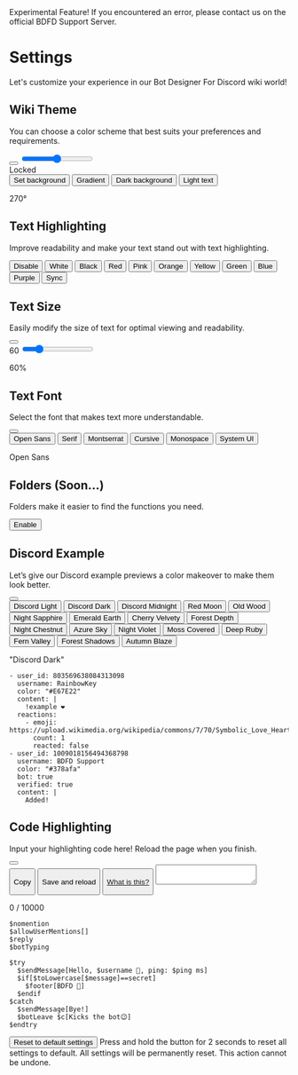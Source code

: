<div class="tag-beta">
  <span class="warn"><i class="fa fa-exclamation-triangle" aria-hidden="true"></i></span>
  <span class="text">
    <span class="head">Experimental Feature!</span>
    <span class="desc">If you encountered an error, please contact us on the official BDFD Support Server.</span>
  </span>
</div>

# Settings
Let's customize your experience in our Bot Designer For Discord wiki world!

<link rel="stylesheet" href="./settings.css">
<script src="./settings.js" defer></script>

<div class="settingembed">
  <h2>Wiki Theme</h2>
  <p>You can choose a color scheme that best suits your preferences and requirements.</p>
  <button class="resetSettingButton" id="resetTheme" onClick="resetTheme()" title="Reset" aria-label="Reset">
    <i class="fa fa-refresh" aria-hidden="true"></i>
  </button>
  <input type="range" id="themeSlider" min="0" max="360" oninput="updateColor()">
  <div id="themePreview">
    <div id="colorThemeDisplay"></div>
    <div id="hexColor"></div>
    <div class="lock-text" id="lockText" onClick="lockTheme()">Locked</div>
  </div>
  <div class="themebuttons">
    <button class="tbutton" id="setBackground" onClick="useBackground()">Set background</button>
    <button class="tbutton" id="gradientTheme" onClick="gradientBackground()">Gradient</button>
    <button class="tbutton" id="setDarkBackground" onClick="useDarkBackground()">Dark background</button>
    <button class="tbutton" id="setWhiteColor" onClick="useFontColor()">Light text</button>
  </div>
  <p id="default-is">270°</p>
</div>

<div class="settingembed">
  <h2>Text Highlighting</h2>
  <p>Improve readability and make your text stand out with  text highlighting.</p>
  <div class="texthighbuttons">
    <button id="high-none" onClick="changeTextHigh('none')" class="hbutton">Disable</button>
    <button id="high-white" onClick="changeTextHigh('white')" class="hbutton">White</button>
    <button id="high-black" onClick="changeTextHigh('black')" class="hbutton">Black</button>
    <button id="high-red" onClick="changeTextHigh('red')" class="hbutton">Red</button>
    <button id="high-pink" onClick="changeTextHigh('pink')" class="hbutton">Pink</button>
    <button id="high-orange" onClick="changeTextHigh('orange')" class="hbutton">Orange</button>
    <button id="high-yellow" onClick="changeTextHigh('yellow')" class="hbutton">Yellow</button>
    <button id="high-green" onClick="changeTextHigh('green')" class="hbutton">Green</button>
    <button id="high-blue" onClick="changeTextHigh('blue')" class="hbutton">Blue</button>
    <button id="high-purple" onClick="changeTextHigh('purple')" class="hbutton">Purple</button>
    <button id="high-sync" onClick="changeTextHigh('sync')" class="hbutton">Sync</button>
  </div>
</div>

<div class="settingembed">
  <h2>Text Size</h2>
  <p>Easily modify the size of text for optimal viewing and readability.</p>
  <button class="resetSettingButton" id="textResetButton" onClick="resetFontSize()" title="Reset" aria-label="Reset">
    <i class="fa fa-refresh" aria-hidden="true"></i>
  </button>
  <div class="textsizebuttons">
    <label id="display-size">60</label>
    <input type="range" id="textsize" min="50" max="100" value="60" oninput="changeFontSize()"/>
    <p id="default-is">60%</p>
  </div>
</div>

<div class="settingembed">
  <h2>Text Font</h2>
  <p>Select the font that makes text more understandable.</p>
  <button class="resetSettingButton" id="font1" onClick="changeTextFont('font1')" title="Reset" aria-label="Reset">
    <i class="fa fa-refresh" aria-hidden="true"></i>
  </button>
  <div class="textfontbuttons">
  	<button id="font1" class="fbutton" onClick="changeTextFont('font1')">Open Sans</button>
    <button id="font2" class="fbutton" onClick="changeTextFont('font2')">Serif</button>
  	<button id="font3" class="fbutton" onClick="changeTextFont('font3')">Montserrat</button>
  	<button id="font4" class="fbutton" onClick="changeTextFont('font4')">Cursive</button>
  	<button id="font5" class="fbutton" onClick="changeTextFont('font5')">Monospace</button>
  	<button id="font6" class="fbutton" onClick="changeTextFont('font6')">System UI</button>
    <p id="default-is">Open Sans</p>
  </div>
</div>

<div class="settingembed">
  <h2>Folders (Soon...)</h2>
  <p>Folders make it easier to find the functions you need.</p>
  <div class="folderbuttons">
  	<button id="manageFolder" class="folderbutton">Enable</button>
  </div>
</div>

<div class="settingembed">
  <h2>Discord Example</h2>
  <p>Let’s give our Discord example previews a color makeover to make them look better.</p>
  <button class="resetSettingButton" onClick="changeDiscordTheme('dark')" title="Reset" aria-label="Reset">
    <i class="fa fa-refresh" aria-hidden="true"></i>
  </button>
  <div class="discordexamplebuttons">
    <button id="light-button" class="dbutton" onClick="changeDiscordTheme('light')">
      <div class="display-color" id="light"></div>
      <div class="display-text"> Discord Light</div>
    </button>
    <button id="dark-button" class="dbutton" onClick="changeDiscordTheme('dark')">
      <div class="display-color" id="dark"></div>
      <div class="display-text"> Discord Dark</div>
    </button>
    <button id="midnight-button" class="dbutton" onClick="changeDiscordTheme('midnight')">
      <div class="display-color" id="midnight"></div>
      <div class="display-text">Discord Midnight</div>
    </button>
    <button id="redmoon-button" class="dbutton" onClick="changeDiscordTheme('redmoon')">
      <div class="display-color" id="redmoon"></div>
      <div class="display-text">Red Moon</div>
    </button>
    <button id="oldwood-button" class="dbutton" onClick="changeDiscordTheme('oldwood')">
      <div class="display-color" id="oldwood"></div>
      <div class="display-text">Old Wood</div>
    </button>
    <button id="nightsapphire-button" class="dbutton" onClick="changeDiscordTheme('nightsapphire')">
      <div class="display-color" id="nightsapphire"></div>
      <div class="display-text">Night Sapphire</div>
    </button>
    <button id="emeraldearth-button" class="dbutton" onClick="changeDiscordTheme('emeraldearth')">
      <div class="display-color" id="emeraldearth"></div>
      <div class="display-text">Emerald Earth</div>
    </button>
    <button id="cherryvelvety-button" class="dbutton" onClick="changeDiscordTheme('cherryvelvety')">
      <div class="display-color" id="cherryvelvety"></div>
      <div class="display-text">Cherry Velvety</div>
    </button>
    <button id="forestdepth-button" class="dbutton" onClick="changeDiscordTheme('forestdepth')">
      <div class="display-color" id="forestdepth"></div>
      <div class="display-text">Forest Depth</div>
    </button>
    <button id="nightchestnut-button" class="dbutton" onClick="changeDiscordTheme('nightchestnut')">
      <div class="display-color" id="nightchestnut"></div>
      <div class="display-text">Night Chestnut</div>
    </button>
    <button id="azuresky-button" class="dbutton" onClick="changeDiscordTheme('azuresky')">
      <div class="display-color" id="azuresky"></div>
      <div class="display-text">Azure Sky</div>
    </button>
    <button id="nightviolet-button" class="dbutton" onClick="changeDiscordTheme('nightviolet')">
      <div class="display-color" id="nightviolet"></div>
      <div class="display-text">Night Violet</div>
    </button>
    <button id="mosscovered-button" class="dbutton" onClick="changeDiscordTheme('mosscovered')">
      <div class="display-color" id="mosscovered"></div>
      <div class="display-text">Moss Covered</div>
    </button>
    <button id="deepruby-button" class="dbutton" onClick="changeDiscordTheme('deepruby')">
      <div class="display-color" id="deepruby"></div>
      <div class="display-text">Deep Ruby</div>
    </button>
    <button id="fernvalley-button" class="dbutton" onClick="changeDiscordTheme('fernvalley')">
      <div class="display-color" id="fernvalley"></div>
      <div class="display-text">Fern Valley</div>
    </button>
    <button id="forestshadows-button" class="dbutton" onClick="changeDiscordTheme('forestshadows')">
      <div class="display-color" id="forestshadows"></div>
      <div class="display-text">Forest Shadows</div>
    </button>
    <button id="autumnblaze-button" class="dbutton" onClick="changeDiscordTheme('autumnblaze')">
      <div class="display-color" id="autumnblaze"></div>
      <div class="display-text">Autumn Blaze</div>
    </button>
  </div>
  <p id="default-is">"Discord Dark"</p>
</div>

```discord yaml
- user_id: 803569638084313098
  username: RainbowKey
  color: "#E67E22"
  content: |
    !example ❤️
  reactions:
    - emoji: https://upload.wikimedia.org/wikipedia/commons/7/70/Symbolic_Love_Heart.png
      count: 1
      reacted: false
- user_id: 1009018156494368798
  username: BDFD Support
  color: "#378afa"
  bot: true
  verified: true
  content: |
    Added!
```

<div class="settingembed">
  <h2>Code Highlighting</h2>
  <p>Input your  highlighting code here! Reload the page when you finish.</p>
  <button class="resetSettingButton" id="resetHG" onClick="resetHGInput()" title="Reset" aria-label="Reset">
    <i class="fa fa-refresh" aria-hidden="true"></i>
  </button>
  <div class="codehighlighting">
    <button id="copyHG" onClick="copyHGInput()" class="hgButton">
      <p><i class="fa fa-clipboard" aria-hidden="true"></i> Copy</p>
    </button>
    <button id="reloadHG" onClick="reloadHGPage()" class="hgButton">
      <p><i class="fa fa-circle-o-notch" aria-hidden="true"></i> Save and reload</p>
    </button>
    <button class="hgButton">
      <p><a href="https://www.youtube.com/watch?v=xvFZjo5PgG0"><i class="fa fa-book" aria-hidden="true"></i> What is this?</a></p>
    </button>
    <textarea id="jsonhginput" oninput="updateCodeHG()" maxlength="10000"></textarea>
  </div>
  <p class="charCount">0 / 10000</p>
</div>

```
$nomention
$allowUserMentions[]
$reply
$botTyping

$try
  $sendMessage[Hello, $username 👋, ping: $ping ms]
  $if[$toLowercase[$message]==secret]
    $footer[BDFD 🤩]
  $endif
$catch
  $sendMessage[Bye!]
  $botLeave $c[Kicks the bot😉]
$endtry
```

<div class="importantReset">
	<button class="resetToDefault" onmousedown="resetAllHover()" onmouseup="resettAllNone()" onmouseleave="resetAllLeave()">
		<span>Reset to default settings</span>
		<div class="progress"></div>
	</button>
	<span id="instructionnAndWarning">Press and hold the button for 2 seconds to reset all settings to default. All settings will be permanently reset. This action cannot be undone.</span>
</div>
 
